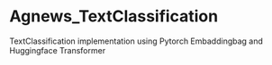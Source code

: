 # Agnews_TextClassification

TextClassification implementation using Pytorch Embaddingbag and Huggingface Transformer<br>

